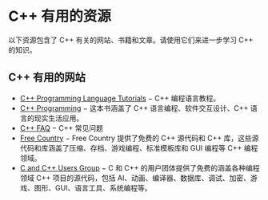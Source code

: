 # C++ 有用的资源

以下资源包含了 C++ 有关的网站、书籍和文章。请使用它们来进一步学习 C++ 的知识。

## C++ 有用的网站

 * [C++ Programming Language Tutorials](http://www.cs.wustl.edu/~schmidt/C++/) &minus; C++ 编程语言教程。
 * [C++ Programming](http://en.wikibooks.org/wiki/C++_Programming) &minus; 这本书涵盖了 C++ 语言编程、软件交互设计、C++ 语言的现实生活应用。
 * [C++ FAQ](http://www.parashift.com/c++-faq-lite/index.html#table-of-contents) &minus; C++ 常见问题
 * [Free Country](http://www.thefreecountry.com/sourcecode/cpp.shtml) &minus; Free Country 提供了免费的 C++ 源代码和 C++ 库，这些源代码和库涵盖了压缩、存档、游戏编程、标准模板库和 GUI 编程等 C++ 编程领域。
 * [C and C++ Users Group](http://www.hal9k.com/cug/) &minus; C 和 C++ 的用户团体提供了免费的涵盖各种编程领域 C++ 项目的源代码，包括 AI、动画、编译器、数据库、调试、加密、游戏、图形、GUI、语言工具、系统编程等。
 